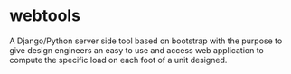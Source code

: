 # webtools
A Django/Python server side tool based on bootstrap with the purpose to give design engineers an easy to use and access web application to compute the specific load on each foot of a unit designed.
